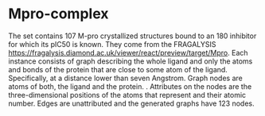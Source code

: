 # Mpro-complex
The set contains 107 M-pro crystallized structures bound to an 180 inhibitor for which its pIC50 is known. They come from the FRAGALYSIS https://fragalysis.diamond.ac.uk/viewer/react/preview/target/Mpro. Each instance consists of graph describing the whole ligand and only the atoms and bonds of the protein that are close to some atom of the ligand. Specifically, at a distance lower than seven Angstrom. Graph nodes are atoms of both, the ligand and the protein. . Attributes on the nodes are the three-dimensional positions of the atoms that represent and their atomic number. Edges are unattributed and the generated graphs have 123 nodes.
